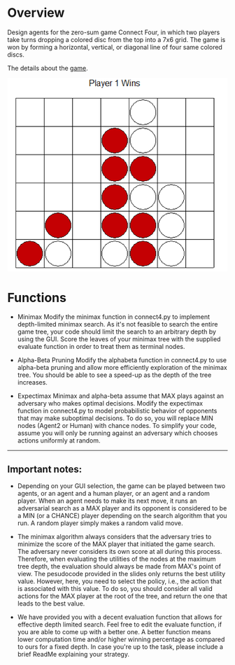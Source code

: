 [//]: # (Image References)

[image1]: ./example.png

# Overview

Design agents for the zero-sum game Connect Four, in which two players take turns dropping a colored disc from the top into a 7x6 grid. The game is won by forming a horizontal, vertical, or diagonal line of four same colored discs.

The details about the [game](https://en.wikipedia.org/wiki/Connect_Four).

![alt text][image1]

# Functions

* Minimax
Modify the minimax function in connect4.py to implement depth-limited minimax search. As it's not feasible to search the entire game tree, your code should limit the search to an arbitrary depth by using the GUI. Score the leaves of your minimax tree with the supplied  evaluate function in order to treat them as terminal nodes. 

* Alpha-Beta Pruning
Modify the alphabeta function in connect4.py to use alpha-beta pruning and allow more efficiently exploration of the minimax tree. You should be able to see a speed-up as the depth of the tree increases.   

* Expectimax
Minimax and alpha-beta assume that MAX plays against an adversary who makes optimal decisions. Modify the expectimax function in connect4.py to model probabilistic behavior of opponents that may make suboptimal decisions. To do so, you will replace MIN nodes (Agent2 or Human) with chance nodes. To simplify your code, assume you will only be running against an adversary which chooses actions uniformly at random.

---

## Important notes: 
* Depending on your GUI selection, the game can be played between two agents, or an agent and a human player, or an agent and a random player. When an agent needs to make its next move, it runs an adversarial search as a MAX player and its opponent is considered to be a MIN (or a CHANCE) player depending on the search algorithm that you run. A random player simply makes a random valid move. 

* The minimax algorithm always considers that the adversary tries to minimize the score of the MAX player that initiated the game search. The adversary never considers its own score at all during this process. Therefore, when evaluating the utilities of the nodes at the maximum tree depth, the evaluation should always be made from MAX's point of view.
The pesudocode provided in the slides only returns the best utility value. However, here, you need to select the policy, i.e., the action that is associated with this value. To do so, you should consider all valid actions for the MAX player at the root of the tree, and return the one that leads to the best value.

* We have provided you with a decent evaluation function that allows for effective depth limited search. Feel free to edit the evaluate function, if you are able to come up with a better one. A better function means lower computation time and/or higher winning percentage as compared to ours for a fixed depth. In case you're up to the task, please include a brief ReadMe explaining your strategy.   
